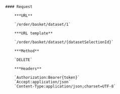     #### Request

        ***URL**

        `/order/basket/dataset/1`

        ***URL template**

        `/order/basket/dataset/{datasetSelectionId}`

        ***Method**

        `DELETE`

        ***Headers**

        `Authorization:Bearer{token}`
        `Accept:application/json`
        `Content-Type:application/json;charset=UTF-8`
